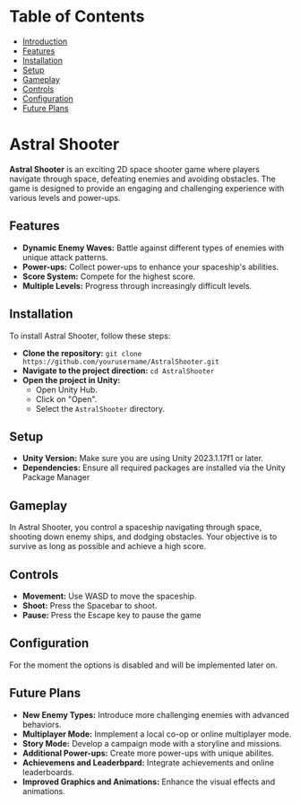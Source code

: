 # Table of Contents
- [Introduction](#astral-shooter)
- [Features](#features)
- [Installation](#installation)
- [Setup](#setup)
- [Gameplay](#gameplay)
- [Controls](#controls)
- [Configuration](#configuration)
- [Future Plans](#future-plans)

# Astral Shooter
__Astral Shooter__ is an exciting 2D space shooter game where players navigate through space, defeating enemies and avoiding obstacles. The game is designed to provide an engaging and challenging experience with various levels and power-ups.

## Features
- __Dynamic Enemy Waves:__ Battle against different types of enemies with unique attack patterns.
- __Power-ups:__ Collect power-ups to enhance your spaceship's abilities.
- __Score System:__ Compete for the highest score.
- __Multiple Levels:__ Progress through increasingly difficult levels.

## Installation
To install Astral Shooter, follow these steps:

- __Clone the repository:__ `git clone https://github.com/yourusername/AstralShooter.git`
- __Navigate to the project direction:__ `cd AstralShooter`
- __Open the project in Unity:__
  - Open Unity Hub.
  - Click on "Open".
  - Select the `AstralShooter` directory.

## Setup
- __Unity Version:__ Make sure you are using Unity 2023.1.17f1 or later.
- __Dependencies:__ Ensure all required packages are installed via the Unity Package Manager

## Gameplay
In Astral Shooter, you control a spaceship navigating through space, shooting down enemy ships, and dodging obstacles. Your objective is to survive as long as possible and achieve a high score.

## Controls

- __Movement:__ Use WASD to move the spaceship.
- __Shoot:__ Press the Spacebar to shoot.
- __Pause:__ Press the Escape key to pause the game

## Configuration

For the moment the options is disabled and will be implemented later on.

## Future Plans
- __New Enemy Types:__ Introduce more challenging enemies with advanced behaviors.
- __Multiplayer Mode:__ Inmplement a local co-op or online multiplayer mode.
- __Story Mode:__ Develop a campaign mode with a storyline and missions.
- __Additional Power-ups:__ Create more power-ups with unique abilites.
- __Achievemens and Leaderbpard:__ Integrate achievements and online leaderboards.
- __Improved Graphics and Animations:__ Enhance the visual effects and animations.
